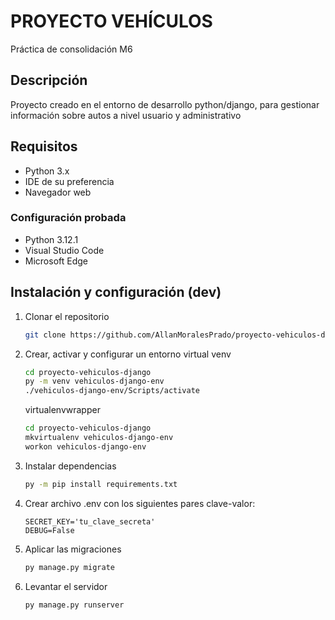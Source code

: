 # PROYECTO VEHÍCULOS
Práctica de consolidación M6

## Descripción
Proyecto creado en el entorno de desarrollo python/django, para gestionar información sobre autos a nivel usuario y administrativo

## Requisitos
- Python 3.x
- IDE de su preferencia
- Navegador web

### Configuración probada
- Python 3.12.1
- Visual Studio Code
- Microsoft Edge

## Instalación y configuración (dev)
1) Clonar el repositorio
    ```bash
    git clone https://github.com/AllanMoralesPrado/proyecto-vehiculos-django.git
    ```
2) Crear, activar y configurar un entorno virtual
    venv
    ```bash
    cd proyecto-vehiculos-django
    py -m venv vehiculos-django-env
    ./vehiculos-django-env/Scripts/activate
    ```
    virtualenvwrapper
    ```bash
    cd proyecto-vehiculos-django
    mkvirtualenv vehiculos-django-env
    workon vehiculos-django-env
    ```
3) Instalar dependencias
    ```bash
    py -m pip install requirements.txt
    ```
4) Crear archivo .env con los siguientes pares clave-valor:
    ```dotenv
    SECRET_KEY='tu_clave_secreta'
    DEBUG=False
    ```
5) Aplicar las migraciones
    ```bash
    py manage.py migrate
    ```
6) Levantar el servidor
    ```bash
    py manage.py runserver
    ```